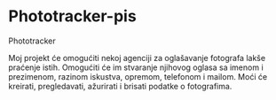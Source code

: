 # Phototracker-pis

Phototracker

Moj projekt će omogućiti nekoj agenciji za oglašavanje fotografa lakše praćenje istih.
Omogućiti će im stvaranje njihovog oglasa sa imenom i prezimenom, razinom iskustva, opremom, telefonom i mailom. Moći će kreirati, pregledavati, ažurirati i brisati podatke o fotografima.
